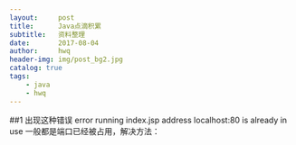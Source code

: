 ```yaml
---
layout:     post
title:      Java点滴积累
subtitle:   资料整理
date:       2017-08-04
author:     hwq
header-img: img/post_bg2.jpg
catalog: true
tags:
    - java
    - hwq
---
```


##1 出现这种错误 error running index.jsp address localhost:80 is already in use
一般都是端口已经被占用，解决方法：[](http://blog.csdn.net/huazhongkejidaxuezpp/article/details/41813683)

